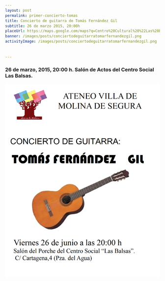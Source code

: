 ```yaml
---
layout: post
permalink: primer-concierto-tomas
title: Concierto de guitarra de Tomás Fernández Gil  
subtitle: 26 de marzo 2015, 20:00h  
placeUrl: https://maps.google.com/maps?q=Centro%20Cultural%20%22Las%20Balsas%22&t=&z=13  
banner: /images/posts/conciertodeguitarratomarfernandezgil.png  
activityImage: /images/posts/conciertodeguitarratomarfernandezgil.png


---
```


###  26 de marzo, 2015, 20:00 h. Salón de Actos del Centro Social Las Balsas.  

![cartel](/images/posts/conciertodeguitarratomarfernandezgil.png)  


